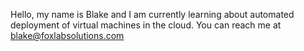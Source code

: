 Hello, my name is Blake and I am currently learning about automated deployment of virtual machines in the cloud. 
You can reach me at blake@foxlabsolutions.com


<!---
blakejfox/blakejfox is a ✨ special ✨ repository because its `README.md` (this file) appears on your GitHub profile.
You can click the Preview link to take a look at your changes.
--->
